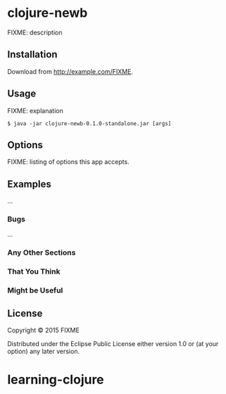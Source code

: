 # clojure-newb

FIXME: description

## Installation

Download from http://example.com/FIXME.

## Usage

FIXME: explanation

    $ java -jar clojure-newb-0.1.0-standalone.jar [args]

## Options

FIXME: listing of options this app accepts.

## Examples

...

### Bugs

...

### Any Other Sections
### That You Think
### Might be Useful

## License

Copyright © 2015 FIXME

Distributed under the Eclipse Public License either version 1.0 or (at
your option) any later version.
# learning-clojure
